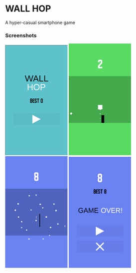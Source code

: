 # WALL HOP
A hyper-casual smartphone game

### Screenshots
<img src="Screenshots/screenshot_1.png" width="200"> <img src="Screenshots/screenshot_2.png" width="200"> <img src="Screenshots/screenshot_4.png" width="200"> <img src="Screenshots/screenshot_5.png" width="200">

